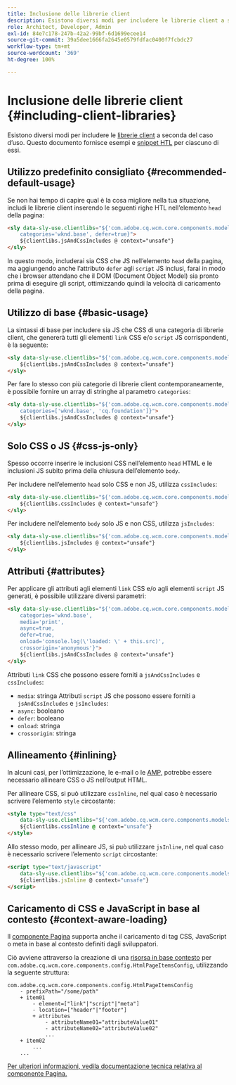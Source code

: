 ```yaml
---
title: Inclusione delle librerie client
description: Esistono diversi modi per includere le librerie client a seconda del caso d’uso.
role: Architect, Developer, Admin
exl-id: 84e7c178-247b-42a2-99bf-6d1699ecee14
source-git-commit: 39a5dee1666fa2645e0579fdfac0400f7fcbdc27
workflow-type: tm+mt
source-wordcount: '369'
ht-degree: 100%

---
```


# Inclusione delle librerie client {#including-client-libraries}

Esistono diversi modi per includere le [librerie client](/help/developing/archetype/front-end.md#clientlibs) a seconda del caso d’uso. Questo documento fornisce esempi e [snippet HTL](https://experienceleague.adobe.com/docs/experience-manager-htl/using/overview.html?lang=it) per ciascuno di essi.

## Utilizzo predefinito consigliato {#recommended-default-usage}

Se non hai tempo di capire qual è la cosa migliore nella tua situazione, includi le librerie client inserendo le seguenti righe HTL nell’elemento `head` della pagina:

```html
<sly data-sly-use.clientlibs="${'com.adobe.cq.wcm.core.components.models.ClientLibraries' @
    categories='wknd.base', defer=true}">
    ${clientlibs.jsAndCssIncludes @ context="unsafe"}
</sly>
```

In questo modo, includerai sia CSS che JS nell’elemento `head` della pagina, ma aggiungendo anche l’attributo `defer` agli `script` JS inclusi, farai in modo che i browser attendano che il DOM (Document Object Model) sia pronto prima di eseguire gli script, ottimizzando quindi la velocità di caricamento della pagina.

## Utilizzo di base {#basic-usage}

La sintassi di base per includere sia JS che CSS di una categoria di librerie client, che genererà tutti gli elementi `link` CSS e/o `script` JS corrispondenti, è la seguente:

```html
<sly data-sly-use.clientlibs="${'com.adobe.cq.wcm.core.components.models.ClientLibraries' @ categories='wknd.base'}">
    ${clientlibs.jsAndCssIncludes @ context="unsafe"}
</sly>
```

Per fare lo stesso con più categorie di librerie client contemporaneamente, è possibile fornire un array di stringhe al parametro `categories`:

```html
<sly data-sly-use.clientlibs="${'com.adobe.cq.wcm.core.components.models.ClientLibraries' @
    categories=['wknd.base', 'cq.foundation']}">
    ${clientlibs.jsAndCssIncludes @ context="unsafe"}
</sly>
```

## Solo CSS o JS {#css-js-only}

Spesso occorre inserire le inclusioni CSS nell’elemento `head` HTML e le inclusioni JS subito prima della chiusura dell’elemento `body`.

Per includere nell’elemento `head` solo CSS e non JS, utilizza `cssIncludes`:

```html
<sly data-sly-use.clientlibs="${'com.adobe.cq.wcm.core.components.models.ClientLibraries' @ categories='wknd.base'}">
    ${clientlibs.cssIncludes @ context="unsafe"}
</sly>
```

Per includere nell’elemento `body` solo JS e non CSS, utilizza `jsIncludes`:

```html
<sly data-sly-use.clientlibs="${'com.adobe.cq.wcm.core.components.models.ClientLibraries' @ categories='wknd.base'}">
    ${clientlibs.jsIncludes @ context="unsafe"}
</sly>
```

## Attributi {#attributes}

Per applicare gli attributi agli elementi `link` CSS e/o agli elementi `script` JS generati, è possibile utilizzare diversi parametri:

```html
<sly data-sly-use.clientlibs="${'com.adobe.cq.wcm.core.components.models.ClientLibraries' @
    categories='wknd.base',
    media='print',
    async=true,
    defer=true,
    onload='console.log(\'loaded: \' + this.src)',
    crossorigin='anonymous'}">
    ${clientlibs.jsAndCssIncludes @ context="unsafe"}
</sly>
```

Attributi `link` CSS che possono essere forniti a `jsAndCssIncludes` e `cssIncludes`:

* `media`: stringa Attributi `script` JS che possono essere forniti a `jsAndCssIncludes` e `jsIncludes`:
* `async`: booleano
* `defer`: booleano
* `onload`: stringa
* `crossorigin`: stringa

## Allineamento {#inlining}

In alcuni casi, per l’ottimizzazione, le e-mail o le [AMP,](amp.md) potrebbe essere necessario allineare CSS o JS nell’output HTML.

Per allineare CSS, si può utilizzare `cssInline`, nel qual caso è necessario scrivere l’elemento `style` circostante:

```html
<style type="text/css"
    data-sly-use.clientlibs="${'com.adobe.cq.wcm.core.components.models.ClientLibraries' @ categories='wknd.base'}">
    ${clientlibs.cssInline @ context="unsafe"}
</style>
```

Allo stesso modo, per allineare JS, si può utilizzare `jsInline`, nel qual caso è necessario scrivere l’elemento `script` circostante:

```html
<script type="text/javascript"
    data-sly-use.clientlibs="${'com.adobe.cq.wcm.core.components.models.ClientLibraries' @ categories='wknd.base'}">
    ${clientlibs.jsInline @ context="unsafe"}
</script>
```

## Caricamento di CSS e JavaScript in base al contesto {#context-aware-loading}

Il [componente Pagina](/help/components/page.md) supporta anche il caricamento di tag CSS, JavaScript o meta in base al contesto definiti dagli sviluppatori.

Ciò avviene attraverso la creazione di una [risorsa in base contesto](context-aware-configs.md) per `com.adobe.cq.wcm.core.components.config.HtmlPageItemsConfig`, utilizzando la seguente struttura:

```text
com.adobe.cq.wcm.core.components.config.HtmlPageItemsConfig
    - prefixPath="/some/path"
    + item01
        - element=["link"|"script"|"meta"]
        - location=["header"|"footer"]
        + attributes
            - attributeName01="attributeValue01"
            - attributeName02="attributeValue02"
            ...
    + item02
        ...
    ...
```

[Per ulteriori informazioni, vedila documentazione tecnica relativa al componente Pagina.](https://github.com/adobe/aem-core-wcm-components/tree/master/content/src/content/jcr_root/apps/core/wcm/components/page/v2/page#loading-of-context-aware-cssjs)
